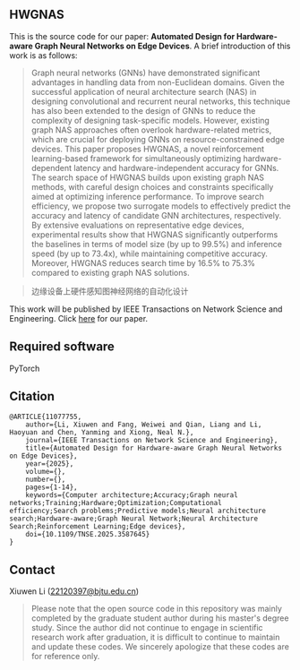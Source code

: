 ## HWGNAS

This is the source code for our paper: **Automated Design for Hardware-aware Graph Neural Networks on Edge Devices**. A brief introduction of this work is as follows:

> Graph neural networks (GNNs) have demonstrated significant advantages in handling data from non-Euclidean domains. Given the successful application of neural architecture search (NAS) in designing convolutional and recurrent neural networks, this technique has also been extended to the design of GNNs to reduce the complexity of designing task-specific models. However, existing graph NAS approaches often overlook hardware-related metrics, which are crucial for deploying GNNs on resource-constrained edge devices. This paper proposes HWGNAS, a novel reinforcement learning-based framework for simultaneously optimizing hardware-dependent latency and hardware-independent accuracy for GNNs. The search space of HWGNAS builds upon existing graph NAS methods, with careful design choices and constraints specifically aimed at optimizing inference performance. To improve search efficiency, we propose two surrogate models to effectively predict the accuracy and latency of candidate GNN architectures, respectively. By extensive evaluations on representative edge devices, experimental results show that HWGNAS significantly outperforms the baselines in terms of model size (by up to 99.5%) and inference speed (by up to 73.4x), while maintaining competitive accuracy. Moreover, HWGNAS reduces search time by 16.5% to 75.3% compared to existing graph NAS solutions.

> 边缘设备上硬件感知图神经网络的自动化设计

This work will be published by IEEE Transactions on Network Science and Engineering. Click [here](https://doi.org/10.1109/TNSE.2025.3587645) for our paper.

## Required software

PyTorch

## Citation
    @ARTICLE{11077755,
		author={Li, Xiuwen and Fang, Weiwei and Qian, Liang and Li, Haoyuan and Chen, Yanming and Xiong, Neal N.},
		journal={IEEE Transactions on Network Science and Engineering}, 
		title={Automated Design for Hardware-aware Graph Neural Networks on Edge Devices}, 
		year={2025},
		volume={},
		number={},
		pages={1-14},
		keywords={Computer architecture;Accuracy;Graph neural networks;Training;Hardware;Optimization;Computational efficiency;Search problems;Predictive models;Neural architecture search;Hardware-aware;Graph Neural Network;Neural Architecture Search;Reinforcement Learning;Edge devices},
		doi={10.1109/TNSE.2025.3587645}
	}

## Contact

Xiuwen Li (22120397@bjtu.edu.cn)

> Please note that the open source code in this repository was mainly completed by the graduate student author during his master's degree study. Since the author did not continue to engage in scientific research work after graduation, it is difficult to continue to maintain and update these codes. We sincerely apologize that these codes are for reference only.
